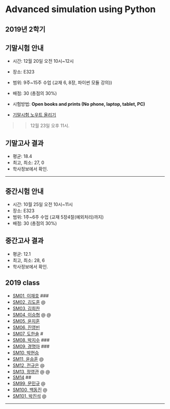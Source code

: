 # Advanced simulation using Python
## 2019년 2학기
## 기말시험 안내
- 시간: 12월 20일 오전 10시~12시
- 장소: E323
- 범위: 9주~15주 수업 (교재 6, 8장, 파이썬 모듈 강의))
- 배점: 30 (총점의 30%)
- 시험방법: **Open books and prints (No phone, laptop, tablet, PC)**

- [기말시험 노우트 올리기](https://github.com/Redwoods/Lec/blob/master/simulation/code/notebook/sm00_exam_final.ipynb)
>> 12월 23일 오후 11시. 

## 기말고사 결과
- 평균: 18.4
- 최고, 최소: 27, 0
- 학사정보에서 확인.

---
## 중간시험 안내
- 시간: 10월 25일 오전 10시~11시
- 장소: E323
- 범위: 1주~6주 수업 (교재 5장4절(예외처리)까지)
- 배점: 30 (총점의 30%)

## 중간고사 결과
- 평균: 12.1
- 최고, 최소: 28, 6
- 학사정보에서 확인.

## 2019 class
- [SM01, 이재호](https://github.com/) ###
- [SM02, 김도훈](https://github.com/Domo9610/SM02) @
- [SM03, 김희찬](https://github.com/akasia1/SM03) 
- [SM04, 이승협](https://github.com/mina0502/SM04) @ @
- [SM05, 윤지훈](https://github.com/qzaq5985/sm05) 
- [SM06, 진영빈](https://github.com/jyb20121302/SM06) 
- [SM07, 도한솔](https://github.com/sorrrrrr/sm07) #
- [SM08, 박지수](https://github.com/) ###
- [SM09, 경명아](https://github.com/) ###
- [SM10, 박현승](https://github.com/comsihyun/SM10) 
- [SM11, 윤승훈](https://github.com/Tajyu/sm11) @
- [SM12, 전규은](https://github.com/Gyunnni/SM12) @
- [SM13, 정영관](https://github.com/swarthyPig/SM13) @ @
- [SM14](https://github.com/) ##
- [SM99, 문민규](https://github.com/moonmingyu/sm-) @
- [SM100, 백동진](https://github.com/Dongjin100/sm100) @
- [SM101, 박진석](https://github.com/rlfwo93/python) @
---
